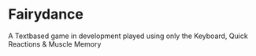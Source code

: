 # Fairydance
A Textbased game in development played using only the Keyboard, Quick Reactions &amp; Muscle Memory
